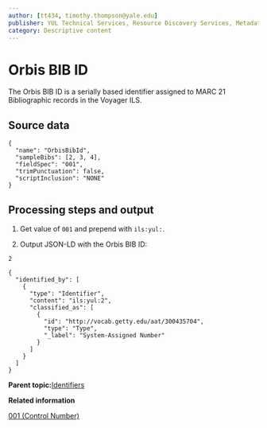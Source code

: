 ```yaml
---
author: [tt434, timothy.thompson@yale.edu]
publisher: YUL Technical Services, Resource Discovery Services, Metadata Services Unit
category: Descriptive content
---
```


# Orbis BIB ID

The Orbis BIB ID is a serially based identifier assigned to MARC 21 Bibliographic records in the Voyager ILS.

## Source data

```
{
  "name": "OrbisBibId",
  "sampleBibs": [2, 3, 4],
  "fieldSpec": "001",
  "trimPunctuation": false,
  "scriptInclusion": "NONE"
}
```

## Processing steps and output

1.  Get value of `001` and prepend with `ils:yul:`.

2.  Output JSON-LD with the Orbis BIB ID:


`2`

```
{
  "identified_by": [
    {
      "type": "Identifier",
      "content": "ils:yul:2",
      "classified_as": [
        {
          "id": "http://vocab.getty.edu/aat/300435704",
          "type": "Type",
          "_label": "System-Assigned Number"
        }
      ]
    }
  ]
}
```

**Parent topic:**[Identifiers](../../concepts/identifiers.md)

**Related information**  


[001 \(Control Number\)](../../tables/001_bib_table.md)

